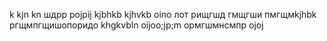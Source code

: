 k
kjn
kn
шдрр
pojpij
kjbhkb
kjhvkb
oino
лот
рищгшд
гмщгши
пмгщмkjhbk
ргщмпгщишопоридо
khgkvbln
oijoo;jp;m
ормгшмнсмпр
ojoj
